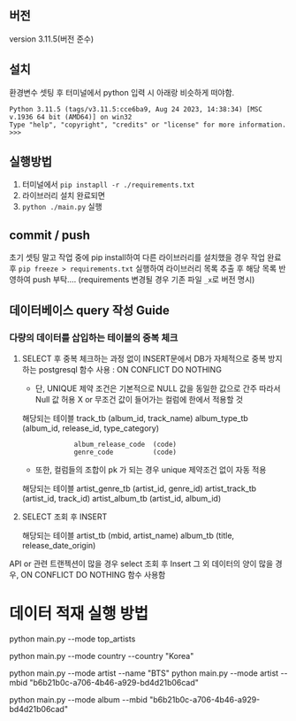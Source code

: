 ## 버전
version 3.11.5(버전 준수)

## 설치 
환경변수 셋팅 후 터미널에서 python 입력 시 아래랑 비슷하게 떠야함.

```shell
Python 3.11.5 (tags/v3.11.5:cce6ba9, Aug 24 2023, 14:38:34) [MSC v.1936 64 bit (AMD64)] on win32
Type "help", "copyright", "credits" or "license" for more information.
>>>
```

## 실행방법
1. 터미널에서 `pip instapll -r ./requirements.txt`
2. 라이브러리 설치 완료되면
3. `python ./main.py` 실행

## commit / push
초기 셋팅 말고 작업 중에 pip install하여 다른 라이브러리를 설치했을 경우 작업 완료 후 `pip freeze > requirements.txt` 실행하여 라이브러리 목록 추출 후 해당 목록 반영하여 push 부탁.... (requirements 변경될 경우 기존 파일 `_x`로 버전 명시)



## 데이터베이스 query 작성 Guide

### 다량의 데이터를 삽입하는 테이블의 중복 체크

1. SELECT 후 중복 체크하는 과정 없이 INSERT문에서 DB가 자체적으로 중복 방지하는 postgresql 함수 사용
: ON CONFLICT DO NOTHING

    * 단, UNIQUE 제약 조건은 기본적으로 NULL 값을 동일한 값으로 간주
    따라서 Null 값 허용 X or 무조건 값이 들어가는 컬럼에 한에서 적용할 것
    
    해당되는 테이블     track_tb        (album_id, track_name)
                    album_type_tb   (album_id, release_id, type_category)
                    
                    album_release_code  (code)
                    genre_code          (code)
                    

    * 또한, 
    컬럼들의 조합이 pk 가 되는 경우 unique 제약조건 없이 자동 적용
    
    해당되는 테이블     artist_genre_tb (artist_id, genre_id)
                    artist_track_tb (artist_id, track_id)
                    artist_album_tb (artist_id, album_id)


2. SELECT 조회 후 INSERT

    해당되는 테이블     artist_tb       (mbid, artist_name)
                    album_tb        (title, release_date_origin)


API or 관련 트랜젝션이 많을 경우 select 조회 후 Insert
그 외 데이터의 양이 많을 경우, ON CONFLICT DO NOTHING 함수 사용함


# 데이터 적재 실행 방법
python main.py --mode top_artists  

python main.py --mode country --country "Korea"

python main.py --mode artist --name "BTS"
python main.py --mode artist --mbid "b6b21b0c-a706-4b46-a929-bd4d21b06cad"

python main.py --mode album --mbid "b6b21b0c-a706-4b46-a929-bd4d21b06cad"